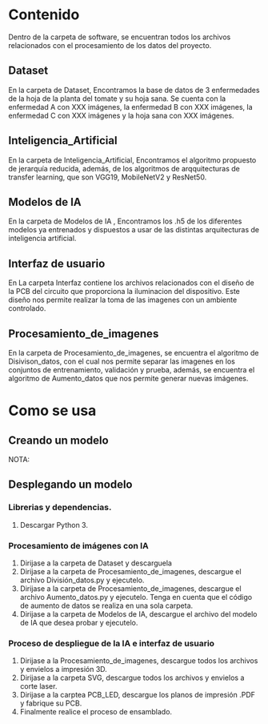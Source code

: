 # Contenido
Dentro de la carpeta de software, se encuentran todos los archivos relacionados con el procesamiento de los datos del proyecto.

## Dataset 
En la carpeta de Dataset, Encontramos la base de datos de 3 enfermedades de la hoja de la planta del tomate y su hoja sana. Se cuenta con la enfermedad A con XXX imágenes, la enfermedad B con XXX imágenes, la enfermedad C con XXX imágenes y la hoja sana con XXX imágenes. 

## Inteligencia_Artificial
En la carpeta de Inteligencia_Artificial, Encontramos el algoritmo propuesto de jerarquía reducida, además, de los algoritmos de arqquitecturas de transfer learning, que son VGG19, MobileNetV2 y ResNet50.

## Modelos de IA 
En la carpeta de Modelos de IA , Encontramos los .h5 de los diferentes modelos ya entrenados y dispuestos a usar de las distintas arquitecturas de inteligencia artificial. 

## Interfaz de usuario 
En La carpeta Interfaz contiene los archivos relacionados con el diseño de la PCB del circuito que proporciona la iluminacion del dispositivo. Este diseño nos permite realizar la toma de las imagenes con un ambiente controlado. 

## Procesamiento_de_imagenes
En la carpeta de Procesamiento_de_imagenes, se encuentra el algoritmo de Disivison_datos, con el cual nos permite separar las imagenes en los conjuntos de entrenamiento, validación y prueba, además, se encuentra el algoritmo de Aumento_datos que nos permite generar nuevas imágenes.

# Como se usa
## Creando un modelo 
NOTA: 

## Desplegando un modelo 

### Librerias y dependencias.
1. Descargar Python 3.

### Procesamiento de imágenes con IA 
1. Dirijase a la carpeta de Dataset y descarguela
2. Dirijase a la carpeta de Procesamiento_de_imagenes, descargue el archivo División_datos.py y ejecutelo.
3. Dirijase a la carpeta de Procesamiento_de_imagenes, descargue el archivo Aumento_datos.py y ejecutelo. Tenga en cuenta que el código de aumento de datos se realiza en una sola carpeta. 
4. Dirijase a la carpeta de Modelos de IA, descargue el archivo del modelo de IA que desea probar y ejecutelo. 

### Proceso de despliegue de la IA e interfaz de usuario
1. Dirijase a la Procesamiento_de_imagenes,  descargue todos los archivos y envielos a impresión 3D.
2. Dirijase a la carpeta SVG,  descargue todos los archivos y envielos a corte laser. 
3. Dirijase a la carptea PCB_LED, descargue los planos de impresión .PDF y fabrique su PCB.
4. Finalmente realice el proceso de ensamblado. 
